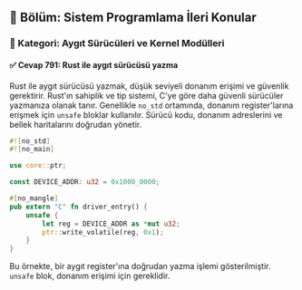 ## 📘 Bölüm: Sistem Programlama İleri Konular  
### 🔹 Kategori: Aygıt Sürücüleri ve Kernel Modülleri  
#### ✅ Cevap 791: Rust ile aygıt sürücüsü yazma

Rust ile aygıt sürücüsü yazmak, düşük seviyeli donanım erişimi ve güvenlik gerektirir. Rust'ın sahiplik ve tip sistemi, C'ye göre daha güvenli sürücüler yazmanıza olanak tanır. Genellikle `no_std` ortamında, donanım register'larına erişmek için `unsafe` bloklar kullanılır. Sürücü kodu, donanım adreslerini ve bellek haritalarını doğrudan yönetir.

```rust
#![no_std]
#![no_main]

use core::ptr;

const DEVICE_ADDR: u32 = 0x1000_0000;

#[no_mangle]
pub extern "C" fn driver_entry() {
    unsafe {
        let reg = DEVICE_ADDR as *mut u32;
        ptr::write_volatile(reg, 0x1);
    }
}
```
Bu örnekte, bir aygıt register'ına doğrudan yazma işlemi gösterilmiştir. `unsafe` blok, donanım erişimi için gereklidir.
